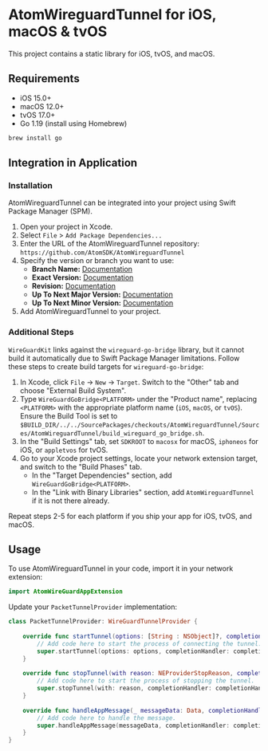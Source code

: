 # AtomWireguardTunnel for iOS, macOS & tvOS

This project contains a static library for iOS, tvOS, and macOS.

## Requirements

- iOS 15.0+
- macOS 12.0+
- tvOS 17.0+
- Go 1.19 (install using Homebrew)

```sh
brew install go
```

## Integration in Application

### Installation

AtomWireguardTunnel can be integrated into your project using Swift Package Manager (SPM).

1. Open your project in Xcode.
2. Select `File` > `Add Package Dependencies...`
3. Enter the URL of the AtomWireguardTunnel repository: `https://github.com/AtomSDK/AtomWireguardTunnel`
4. Specify the version or branch you want to use:
   - **Branch Name:** [Documentation](https://developer.apple.com/documentation/packagedescription/package/dependency/requirement-swift.enum/branch(_:))
   - **Exact Version:** [Documentation](https://developer.apple.com/documentation/packagedescription/package/dependency/requirement-swift.enum/exact(_:))
   - **Revision:** [Documentation](https://developer.apple.com/documentation/packagedescription/package/dependency/requirement-swift.enum/revision(_:))
   - **Up To Next Major Version:** [Documentation](https://developer.apple.com/documentation/packagedescription/package/dependency/requirement-swift.enum/uptonextmajor(from:))
   - **Up To Next Minor Version:** [Documentation](https://developer.apple.com/documentation/packagedescription/package/dependency/requirement-swift.enum/uptonextminor(from:))
5. Add AtomWireguardTunnel to your project.

### Additional Steps

`WireGuardKit` links against the `wireguard-go-bridge` library, but it cannot build it automatically due to Swift Package Manager limitations. Follow these steps to create build targets for `wireguard-go-bridge`:

1. In Xcode, click `File` -> `New` -> `Target`. Switch to the "Other" tab and choose "External Build System".
2. Type `WireGuardGoBridge<PLATFORM>` under the "Product name", replacing `<PLATFORM>` with the appropriate platform name (`iOS`, `macOS`, or `tvOS`). Ensure the Build Tool is set to `$BUILD_DIR/../../SourcePackages/checkouts/AtomWireguardTunnel/Sources/AtomWireguardTunnel/build_wireguard_go_bridge.sh`.
4. In the "Build Settings" tab, set `SDKROOT` to `macosx` for macOS, `iphoneos` for iOS, or `appletvos` for tvOS.
5. Go to your Xcode project settings, locate your network extension target, and switch to the "Build Phases" tab.
   - In the "Target Dependencies" section, add `WireGuardGoBridge<PLATFORM>`.
   - In the "Link with Binary Libraries" section, add `AtomWireguardTunnel` if it is not there already.

Repeat steps 2-5 for each platform if you ship your app for iOS, tvOS, and macOS.

## Usage

To use AtomWireguardTunnel in your code, import it in your network extension:

```swift
import AtomWireGuardAppExtension
```

Update your `PacketTunnelProvider` implementation:

```swift
class PacketTunnelProvider: WireGuardTunnelProvider {
    
    override func startTunnel(options: [String : NSObject]?, completionHandler: @escaping (Error?) -> Void) {
        // Add code here to start the process of connecting the tunnel.
        super.startTunnel(options: options, completionHandler: completionHandler)
    }
    
    override func stopTunnel(with reason: NEProviderStopReason, completionHandler: @escaping () -> Void) {
        // Add code here to start the process of stopping the tunnel.
        super.stopTunnel(with: reason, completionHandler: completionHandler)
    }
    
    override func handleAppMessage(_ messageData: Data, completionHandler: ((Data?) -> Void)?) {
        // Add code here to handle the message.
        super.handleAppMessage(messageData, completionHandler: completionHandler)
    }
}
```